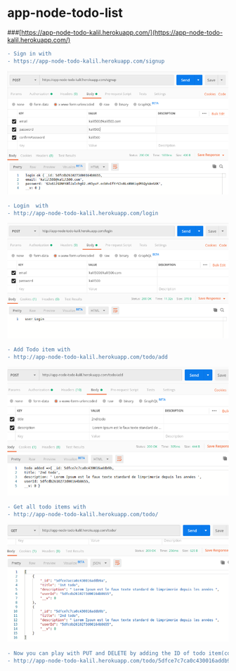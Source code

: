 # app-node-todo-list

###[https://app-node-todo-kalil.herokuapp.com/](https://app-node-todo-kalil.herokuapp.com/)
```diff
- Sign in with
- https://app-node-todo-kalil.herokuapp.com/signup
```

![alt text](https://github.com/kadrawi-kalil/app-node-todo-list/blob/master/images/singin.png)

```diff
- Login  with
- http://app-node-todo-kalil.herokuapp.com/login
```


![alt text](https://github.com/kadrawi-kalil/app-node-todo-list/blob/master/images/login.png)

```diff
- Add Todo item with
- http://app-node-todo-kalil.herokuapp.com/todo/add
```


![alt text](https://github.com/kadrawi-kalil/app-node-todo-list/blob/master/images/addTodo.png)

```diff
- Get all todo items with 
- http://app-node-todo-kalil.herokuapp.com/todo/
```


![alt text](https://github.com/kadrawi-kalil/app-node-todo-list/blob/master/images/get%20all%20todo%20list.png)

```diff
- Now you can play with PUT and DELETE by adding the ID of todo item(copy one ID from Get all todo)
- http://app-node-todo-kalil.herokuapp.com/todo/5dfce7c7ca0c430016addb9b
```
